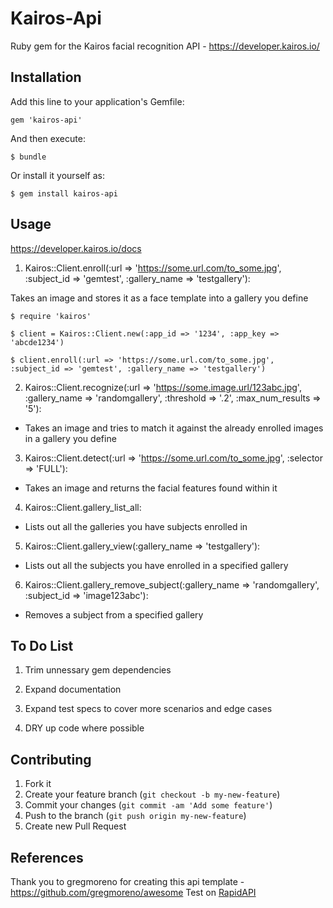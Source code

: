 # Kairos-Api

Ruby gem for the Kairos facial recognition API - https://developer.kairos.io/

## Installation

Add this line to your application's Gemfile:

    gem 'kairos-api'

And then execute:

    $ bundle

Or install it yourself as:

    $ gem install kairos-api

## Usage
https://developer.kairos.io/docs

1. Kairos::Client.enroll(:url => 'https://some.url.com/to_some.jpg', :subject_id => 'gemtest', :gallery_name => 'testgallery'):

Takes an image and stores it as a face template into a gallery you define

    $ require 'kairos'

    $ client = Kairos::Client.new(:app_id => '1234', :app_key => 'abcde1234')

    $ client.enroll(:url => 'https://some.url.com/to_some.jpg', :subject_id => 'gemtest', :gallery_name => 'testgallery')

2. Kairos::Client.recognize(:url => 'https://some.image.url/123abc.jpg', :gallery_name => 'randomgallery', :threshold => '.2', :max_num_results => '5'):
 - Takes an image and tries to match it against the already enrolled images in a gallery you define

3. Kairos::Client.detect(:url => 'https://some.url.com/to_some.jpg', :selector => 'FULL'):
 - Takes an image and returns the facial features found within it

4. Kairos::Client.gallery_list_all:
 - Lists out all the galleries you have subjects enrolled in

5. Kairos::Client.gallery_view(:gallery_name => 'testgallery'):
 - Lists out all the subjects you have enrolled in a specified gallery

6. Kairos::Client.gallery_remove_subject(:gallery_name => 'randomgallery', :subject_id => 'image123abc'):
 - Removes a subject from a specified gallery

## To Do List
1. Trim unnessary gem dependencies

2. Expand documentation

3. Expand test specs to cover more scenarios and edge cases

4. DRY up code where possible

## Contributing

1. Fork it
2. Create your feature branch (`git checkout -b my-new-feature`)
3. Commit your changes (`git commit -am 'Add some feature'`)
4. Push to the branch (`git push origin my-new-feature`)
5. Create new Pull Request

## References
Thank you to gregmoreno for creating this api template - https://github.com/gregmoreno/awesome
Test on [RapidAPI](https://rapidapi.com/package/KairosAPI/functions?utm_source=KairosGitHub&utm_medium=button)
